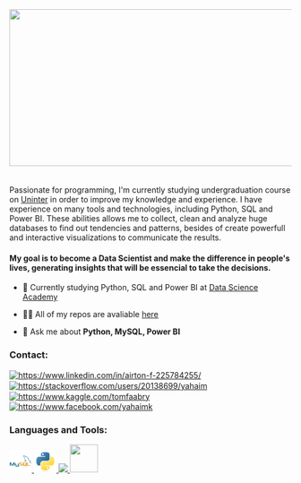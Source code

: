<img src="https://user-images.githubusercontent.com/110841289/234858604-cf0de1df-fd87-45c0-ae78-157fcaed8d6a.gif" width="900" height="280">
<br>
<br>
<p> Passionate for programming, I'm currently studying undergraduation course on <a href="https://www.uninter.com/graduacao-ead/?msclkid=310b9df4a1cd1ec39d4bf9fff10c0a5f&utm_source=bing&utm_medium=cpc&utm_campaign=%5BGRAD_EAD%5D%5BBing%5D%5BConversao%5D%5BGeral%5D%5BAlways_On%5D&utm_term=uninter&utm_content=Uninter%20(Novo)">Uninter</a> in order to improve my knowledge and experience. I have experience on many tools and technologies, including Python, SQL and Power BI. These abilities allows me to collect, clean and analyze huge databases to find out tendencies and patterns, besides of create powerfull and interactive visualizations  to communicate the results.</p>

<h4> My goal is to become a Data Scientist and make the difference in people's lives, generating insights that will be essencial to take the decisions.</h4>

- 🌱 Currently studying Python, SQL and Power BI at <a href="https://www.datascienceacademy.com.br/start"> Data Science Academy </a> 

- 👨‍💻 All of my repos are avaliable <a href="https://github.com/Faabry?tab=repositories">here</a>

- 💬 Ask me about **Python, MySQL, Power BI**




<h3 align="left">Contact:</h3>
<p align="left">
<a href="https://www.linkedin.com/in/airton-f-225784255/" target="blank"><img align="center" src="https://raw.githubusercontent.com/rahuldkjain/github-profile-readme-generator/master/src/images/icons/Social/linked-in-alt.svg" alt="https://www.linkedin.com/in/airton-f-225784255/" height="30" width="40" /></a>
<a href="https://stackoverflow.com/users/https://stackoverflow.com/users/20138699/yahaim" target="blank"><img align="center" src="https://raw.githubusercontent.com/rahuldkjain/github-profile-readme-generator/master/src/images/icons/Social/stack-overflow.svg" alt="https://stackoverflow.com/users/20138699/yahaim" height="30" width="40" /></a>
<a href="https://www.kaggle.com/tomfaabry" target="blank"><img align="center" src="https://raw.githubusercontent.com/rahuldkjain/github-profile-readme-generator/master/src/images/icons/Social/kaggle.svg" alt="https://www.kaggle.com/tomfaabry" height="30" width="40" /></a>
<a href="https://www.instagram.com/faa_bry/" target="blank"><img align="center" src="https://user-images.githubusercontent.com/110841289/227697828-6a70387e-5489-4540-ab65-97c179788a58.png" alt="https://www.facebook.com/yahaimk" height="40" width="40" /></a>
</p>

<h3 align="left">Languages and Tools:</h3>
<p align="left"> <a href="https://www.mysql.com/" target="_blank" rel="noreferrer"> <img src="https://raw.githubusercontent.com/devicons/devicon/master/icons/mysql/mysql-original-wordmark.svg" alt="mysql" width="40" height="40"/> </a> <a href="https://www.python.org" target="_blank" rel="noreferrer"> <img src="https://raw.githubusercontent.com/devicons/devicon/master/icons/python/python-original.svg" alt="python" width="40" height="40"/> </a> 
<a href="https://app.powerbi.com/"><img src="https://user-images.githubusercontent.com/110841289/224362925-4ff995f3-b671-4c63-840f-9da81e592216.jpg" height=40>
  </a> <a href="https://developer.mozilla.org/en-US/docs/web/html"><img src="https://user-images.githubusercontent.com/110841289/234860938-49872de0-fa69-4221-809b-d725e82f5014.png" width="50" height="50"><a/></p>





